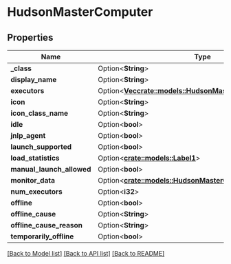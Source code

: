 # HudsonMasterComputer

## Properties

Name | Type | Description | Notes
------------ | ------------- | ------------- | -------------
**_class** | Option<**String**> |  | [optional]
**display_name** | Option<**String**> |  | [optional]
**executors** | Option<[**Vec<crate::models::HudsonMasterComputerexecutors>**](HudsonMasterComputerexecutors.md)> |  | [optional]
**icon** | Option<**String**> |  | [optional]
**icon_class_name** | Option<**String**> |  | [optional]
**idle** | Option<**bool**> |  | [optional]
**jnlp_agent** | Option<**bool**> |  | [optional]
**launch_supported** | Option<**bool**> |  | [optional]
**load_statistics** | Option<[**crate::models::Label1**](Label1.md)> |  | [optional]
**manual_launch_allowed** | Option<**bool**> |  | [optional]
**monitor_data** | Option<[**crate::models::HudsonMasterComputermonitorData**](HudsonMasterComputermonitorData.md)> |  | [optional]
**num_executors** | Option<**i32**> |  | [optional]
**offline** | Option<**bool**> |  | [optional]
**offline_cause** | Option<**String**> |  | [optional]
**offline_cause_reason** | Option<**String**> |  | [optional]
**temporarily_offline** | Option<**bool**> |  | [optional]

[[Back to Model list]](../README.md#documentation-for-models) [[Back to API list]](../README.md#documentation-for-api-endpoints) [[Back to README]](../README.md)


